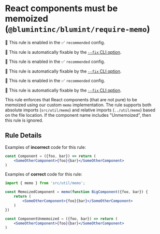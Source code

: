 # React components must be memoized (`@blumintinc/blumint/require-memo`)

💼 This rule is enabled in the ✅ `recommended` config.

🔧 This rule is automatically fixable by the [`--fix` CLI option](https://eslint.org/docs/latest/user-guide/command-line-interface#--fix).

<!-- end auto-generated rule header -->

💼 This rule is enabled in the ✅ `recommended` config.

🔧 This rule is automatically fixable by the [`--fix` CLI option](https://eslint.org/docs/latest/user-guide/command-line-interface#--fix).

<!-- end auto-generated rule header -->

💼 This rule is enabled in the ✅ `recommended` config.

🔧 This rule is automatically fixable by the [`--fix` CLI option](https://eslint.org/docs/latest/user-guide/command-line-interface#--fix).

<!-- end auto-generated rule header -->

This rule enforces that React components (that are not pure) to be memoized using our custom `memo` implementation. The rule supports both absolute imports (`src/util/memo`) and relative imports (`../util/memo`) based on the file location. If the component name includes "Unmemoized", then this rule is ignored.

## Rule Details

Examples of **incorrect** code for this rule:

```jsx
const Component = ({foo, bar}) => return (
    <SomeOtherComponent>{foo}{bar}</SomeOtherComponent>
)
```

Examples of **correct** code for this rule:

```jsx
import { memo } from 'src/util/memo';

const MemoizedComponent = memo(function BigComponent({foo, bar}) {
    return (
        <SomeOtherComponent>{foo}{bar}</SomeOtherComponent>
    )
})

const ComponentUnmemoized = ({foo, bar}) => return (
    <SomeOtherComponent>{foo}{bar}</SomeOtherComponent>
)
```

